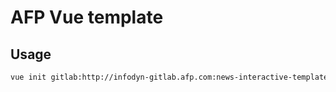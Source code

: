 # AFP Vue template

## Usage

```bash
vue init gitlab:http://infodyn-gitlab.afp.com:news-interactive-templates/vue-template your-project-name
```